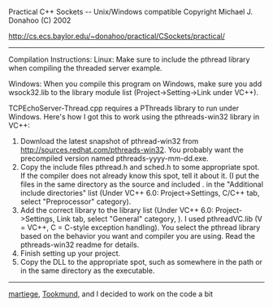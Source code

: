 Practical C++ Sockets -- Unix/Windows compatible
Copyright Michael J. Donahoo (C) 2002

http://cs.ecs.baylor.edu/~donahoo/practical/CSockets/practical/

-----------------

Compilation Instructions:
Linux:  Make sure to include the pthread library when compiling the
threaded server example.

Windows:  When you compile this program on Windows, make sure you add
wsock32.lib to the library module list (Project->Setting->Link under
VC++).

TCPEchoServer-Thread.cpp requires a PThreads library to run under
Windows.  Here's how I got this to work using the pthreads-win32
library in VC++:

1.  Download the latest snapshot of pthread-win32 from
    http://sources.redhat.com/pthreads-win32.  You probably want the
    precompiled version named pthreads-yyyy-mm-dd.exe.
2.  Copy the include files pthread.h and sched.h to some appropriate
    spot.  If the compiler does not already know this spot, tell it
    about it.  (I put the files in the same directory as the source
    and included . in the "Additional include directories" list
    (Under VC++ 6.0:  Project->Settings, C/C++ tab, select
    "Preprocessor" category).
3.  Add the correct library to the library list (Under VC++ 6.0:
    Project->Settings, Link tab, select "General" category, ).  I used
    pthreadVC.lib (V = VC++, C = C-style exception handling).  You
    select the pthread library based on the behavior you want and
    compiler you are using.  Read the pthreads-win32 readme for
    details.
4.  Finish setting up your project.
5.  Copy the DLL to the appropriate spot, such as somewhere in the path
    or in the same directory as the executable.

-----------------

[martiege], [Tookmund], and I decided to work on the code a bit

[martiege]: https://github.com/martiege/PracticalSockets
[Tookmund]: https://github.com/Tookmund/PracticalSockets
